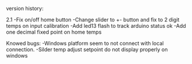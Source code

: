 version history:

2.1
-Fix on/off home button
-Change slider to +- button and fix to 2 digit temps on input calibration
-Add led13 flash to track arduino status ok
-Add one decimal fixed point on home temps

Knowed bugs:
-Windows platform seem to not connect with local connection.
-Silder temp adjust setpoint do not display properly on windows
